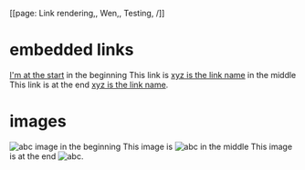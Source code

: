 [[page: Link rendering,, Wen,, Testing, /]]

# embedded links

[I'm at the start](test2) in the beginning
This link is [xyz is the link name](test2) in the middle
This link is at the end [xyz is the link name](test2).

# images

![abc](123) image in the beginning
This image is ![abc](123) in the middle
This image is at the end ![abc](123).
